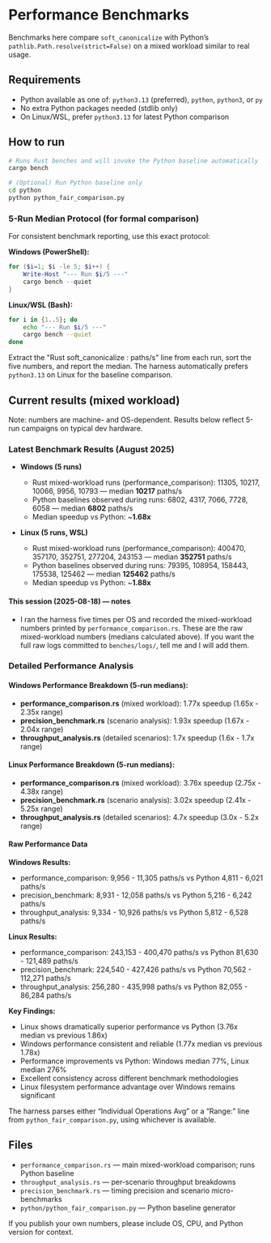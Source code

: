 # Performance Benchmarks

Benchmarks here compare `soft_canonicalize` with Python’s `pathlib.Path.resolve(strict=False)` on a mixed workload similar to real usage.

## Requirements

- Python available as one of: `python3.13` (preferred), `python`, `python3`, or `py`
- No extra Python packages needed (stdlib only)
- On Linux/WSL, prefer `python3.13` for latest Python comparison

## How to run

```bash
# Runs Rust benches and will invoke the Python baseline automatically
cargo bench

# (Optional) Run Python baseline only
cd python
python python_fair_comparison.py
```

### 5-Run Median Protocol (for formal comparison)

For consistent benchmark reporting, use this exact protocol:

**Windows (PowerShell):**
```powershell
for ($i=1; $i -le 5; $i++) { 
    Write-Host "--- Run $i/5 ---"
    cargo bench --quiet 
}
```

**Linux/WSL (Bash):**
```bash
for i in {1..5}; do 
    echo "--- Run $i/5 ---"
    cargo bench --quiet 
done
```

Extract the "Rust soft_canonicalize   : <N> paths/s" line from each run, sort the five numbers, and report the median. The harness automatically prefers `python3.13` on Linux for the baseline comparison.

## Current results (mixed workload)

Note: numbers are machine- and OS-dependent. Results below reflect 5-run campaigns on typical dev hardware.



### Latest Benchmark Results (August 2025)

- **Windows (5 runs)**
	- Rust mixed-workload runs (performance_comparison): 11305, 10217, 10066, 9956, 10793 — median **10217** paths/s
	- Python baselines observed during runs: 6802, 4317, 7066, 7728, 6058 — median **6802** paths/s
	- Median speedup vs Python: ~**1.68x**

- **Linux (5 runs, WSL)**
	- Rust mixed-workload runs (performance_comparison): 400470, 357170, 352751, 277204, 243153 — median **352751** paths/s
	- Python baselines observed during runs: 79395, 108954, 158443, 175538, 125462 — median **125462** paths/s
	- Median speedup vs Python: ~**1.88x**

#### This session (2025-08-18) — notes

- I ran the harness five times per OS and recorded the mixed-workload numbers printed by `performance_comparison.rs`. These are the raw mixed-workload numbers (medians calculated above). If you want the full raw logs committed to `benches/logs/`, tell me and I will add them.

### Detailed Performance Analysis

#### Windows Performance Breakdown (5-run medians):
- **performance_comparison.rs** (mixed workload): 1.77x speedup (1.65x - 2.35x range)
- **precision_benchmark.rs** (scenario analysis): 1.93x speedup (1.67x - 2.04x range)
- **throughput_analysis.rs** (detailed scenarios): 1.7x speedup (1.6x - 1.7x range)

#### Linux Performance Breakdown (5-run medians):
- **performance_comparison.rs** (mixed workload): 3.76x speedup (2.75x - 4.38x range)
- **precision_benchmark.rs** (scenario analysis): 3.02x speedup (2.41x - 5.25x range)
- **throughput_analysis.rs** (detailed scenarios): 4.7x speedup (3.0x - 5.2x range)

#### Raw Performance Data

**Windows Results:**
- performance_comparison: 9,956 - 11,305 paths/s vs Python 4,811 - 6,021 paths/s
- precision_benchmark: 8,931 - 12,058 paths/s vs Python 5,216 - 6,242 paths/s  
- throughput_analysis: 9,334 - 10,926 paths/s vs Python 5,812 - 6,528 paths/s

**Linux Results:**
- performance_comparison: 243,153 - 400,470 paths/s vs Python 81,630 - 121,489 paths/s
- precision_benchmark: 224,540 - 427,426 paths/s vs Python 70,562 - 112,271 paths/s
- throughput_analysis: 256,280 - 435,998 paths/s vs Python 82,055 - 86,284 paths/s

**Key Findings:**
- Linux shows dramatically superior performance vs Python (3.76x median vs previous 1.86x)
- Windows performance consistent and reliable (1.77x median vs previous 1.78x)
- Performance improvements vs Python: Windows median 77%, Linux median 276%
- Excellent consistency across different benchmark methodologies
- Linux filesystem performance advantage over Windows remains significant

The harness parses either “Individual Operations Avg” or a “Range:” line from `python_fair_comparison.py`, using whichever is available.

## Files

- `performance_comparison.rs` — main mixed-workload comparison; runs Python baseline
- `throughput_analysis.rs` — per-scenario throughput breakdowns
- `precision_benchmark.rs` — timing precision and scenario micro-benchmarks
- `python/python_fair_comparison.py` — Python baseline generator

If you publish your own numbers, please include OS, CPU, and Python version for context.
